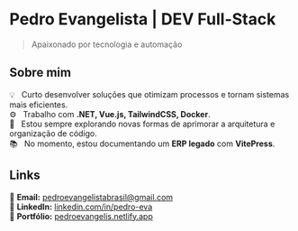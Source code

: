 # Pedro Evangelista | DEV Full-Stack

> Apaixonado por tecnologia e automação

## Sobre mim
💡 &nbsp; Curto desenvolver soluções que otimizam processos e tornam sistemas mais eficientes.  
⚙️ &nbsp; Trabalho com **.NET, Vue.js, TailwindCSS, Docker**.  
🚀 &nbsp; Estou sempre explorando novas formas de aprimorar a arquitetura e organização de código.  
📚 &nbsp; No momento, estou documentando um **ERP legado** com **VitePress**.  


## Links

📧 **Email:** [pedroevangelistabrasil@gmail.com](mailto:pedroevangelistabrasil@gmail.com)  
🔗 **LinkedIn:** [linkedin.com/in/pedro-eva](https://linkedin.com/in/pedro-eva)  
💼 **Portfólio:** [pedroevangelis.netlify.app](https://pedroevangelis.netlify.app)
